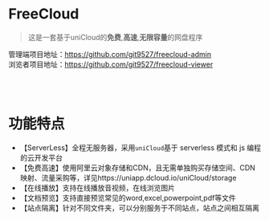 # FreeCloud

> 这是一套基于uniCloud的**免费**,**高速**,**无限容量**的网盘程序

管理端项目地址：https://github.com/git9527/freecloud-admin  
浏览者项目地址：https://github.com/git9527/freecloud-viewer

<br>
<br>

# 功能特点

- 【ServerLess】全程无服务器，采用`uniCloud`基于 serverless 模式和 js 编程的云开发平台
- 【免费高速】使用阿里云对象存储和CDN，且无需单独购买存储空间、CDN映射、流量采购等，详见https://uniapp.dcloud.io/uniCloud/storage
- 【在线播放】支持在线播放音视频，在线浏览图片
- 【文档预览】支持直接预览常见的word,excel,powerpoint,pdf等文件
- 【站点隔离】针对不同文件夹，可以分别服务于不同站点，站点之间相互隔离
